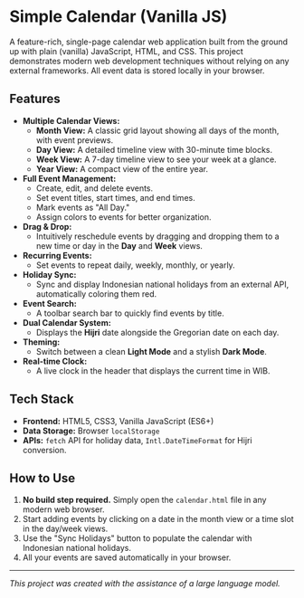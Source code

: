 # Simple Calendar (Vanilla JS)

A feature-rich, single-page calendar web application built from the ground up with plain (vanilla) JavaScript, HTML, and CSS. This project demonstrates modern web development techniques without relying on any external frameworks. All event data is stored locally in your browser.

## Features

*   **Multiple Calendar Views:**
    *   **Month View:** A classic grid layout showing all days of the month, with event previews.
    *   **Day View:** A detailed timeline view with 30-minute time blocks.
    *   **Week View:** A 7-day timeline view to see your week at a glance.
    *   **Year View:** A compact view of the entire year.
*   **Full Event Management:**
    *   Create, edit, and delete events.
    *   Set event titles, start times, and end times.
    *   Mark events as "All Day."
    *   Assign colors to events for better organization.
*   **Drag & Drop:**
    *   Intuitively reschedule events by dragging and dropping them to a new time or day in the **Day** and **Week** views.
*   **Recurring Events:**
    *   Set events to repeat daily, weekly, monthly, or yearly.
*   **Holiday Sync:**
    *   Sync and display Indonesian national holidays from an external API, automatically coloring them red.
*   **Event Search:**
    *   A toolbar search bar to quickly find events by title.
*   **Dual Calendar System:**
    *   Displays the **Hijri** date alongside the Gregorian date on each day.
*   **Theming:**
    *   Switch between a clean **Light Mode** and a stylish **Dark Mode**.
*   **Real-time Clock:**
    *   A live clock in the header that displays the current time in WIB.

## Tech Stack

*   **Frontend:** HTML5, CSS3, Vanilla JavaScript (ES6+)
*   **Data Storage:** Browser `localStorage`
*   **APIs:** `fetch` API for holiday data, `Intl.DateTimeFormat` for Hijri conversion.

## How to Use

1.  **No build step required.** Simply open the `calendar.html` file in any modern web browser.
2.  Start adding events by clicking on a date in the month view or a time slot in the day/week views.
3.  Use the "Sync Holidays" button to populate the calendar with Indonesian national holidays.
4.  All your events are saved automatically in your browser.

---
*This project was created with the assistance of a large language model.*
